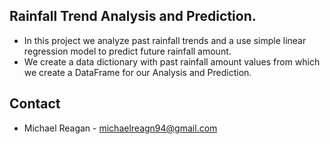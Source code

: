 ## Rainfall Trend Analysis and Prediction.

- In this project we analyze past rainfall trends and a use simple linear regression model to predict future rainfall amount.
- We create a data dictionary with past rainfall amount values from which we create a DataFrame for our Analysis and Prediction.

## Contact
- Michael Reagan - michaelreagn94@gmail.com
